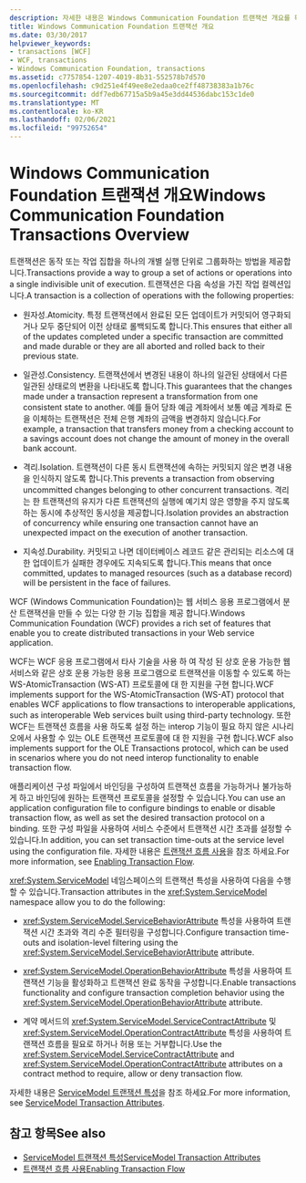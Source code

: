 ```yaml
---
description: 자세한 내용은 Windows Communication Foundation 트랜잭션 개요를 확인 하세요.
title: Windows Communication Foundation 트랜잭션 개요
ms.date: 03/30/2017
helpviewer_keywords:
- transactions [WCF]
- WCF, transactions
- Windows Communication Foundation, transactions
ms.assetid: c7757854-1207-4019-8b31-552578b7d570
ms.openlocfilehash: c9d251e4f49ee8e2edaa0ce2ff48738383a1b76c
ms.sourcegitcommit: ddf7edb67715a5b9a45e3dd44536dabc153c1de0
ms.translationtype: MT
ms.contentlocale: ko-KR
ms.lasthandoff: 02/06/2021
ms.locfileid: "99752654"
---
```

# <a name="windows-communication-foundation-transactions-overview"></a><span data-ttu-id="d916b-103">Windows Communication Foundation 트랜잭션 개요</span><span class="sxs-lookup"><span data-stu-id="d916b-103">Windows Communication Foundation Transactions Overview</span></span>

<span data-ttu-id="d916b-104">트랜잭션은 동작 또는 작업 집합을 하나의 개별 실행 단위로 그룹화하는 방법을 제공합니다.</span><span class="sxs-lookup"><span data-stu-id="d916b-104">Transactions provide a way to group a set of actions or operations into a single indivisible unit of execution.</span></span> <span data-ttu-id="d916b-105">트랜잭션은 다음 속성을 가진 작업 컬렉션입니다.</span><span class="sxs-lookup"><span data-stu-id="d916b-105">A transaction is a collection of operations with the following properties:</span></span>  
  
- <span data-ttu-id="d916b-106">원자성.</span><span class="sxs-lookup"><span data-stu-id="d916b-106">Atomicity.</span></span> <span data-ttu-id="d916b-107">특정 트랜잭션에서 완료된 모든 업데이트가 커밋되어 영구화되거나 모두 중단되어 이전 상태로 롤백되도록 합니다.</span><span class="sxs-lookup"><span data-stu-id="d916b-107">This ensures that either all of the updates completed under a specific transaction are committed and made durable or they are all aborted and rolled back to their previous state.</span></span>  
  
- <span data-ttu-id="d916b-108">일관성.</span><span class="sxs-lookup"><span data-stu-id="d916b-108">Consistency.</span></span> <span data-ttu-id="d916b-109">트랜잭션에서 변경된 내용이 하나의 일관된 상태에서 다른 일관된 상태로의 변환을 나타내도록 합니다.</span><span class="sxs-lookup"><span data-stu-id="d916b-109">This guarantees that the changes made under a transaction represent a transformation from one consistent state to another.</span></span> <span data-ttu-id="d916b-110">예를 들어 당좌 예금 계좌에서 보통 예금 계좌로 돈을 이체하는 트랜잭션은 전체 은행 계좌의 금액을 변경하지 않습니다.</span><span class="sxs-lookup"><span data-stu-id="d916b-110">For example, a transaction that transfers money from a checking account to a savings account does not change the amount of money in the overall bank account.</span></span>  
  
- <span data-ttu-id="d916b-111">격리.</span><span class="sxs-lookup"><span data-stu-id="d916b-111">Isolation.</span></span> <span data-ttu-id="d916b-112">트랜잭션이 다른 동시 트랜잭션에 속하는 커밋되지 않은 변경 내용을 인식하지 않도록 합니다.</span><span class="sxs-lookup"><span data-stu-id="d916b-112">This prevents a transaction from observing uncommitted changes belonging to other concurrent transactions.</span></span> <span data-ttu-id="d916b-113">격리는 한 트랜잭션의 유지가 다른 트랜잭션의 실행에 예기치 않은 영향을 주지 않도록 하는 동시에 추상적인 동시성을 제공합니다.</span><span class="sxs-lookup"><span data-stu-id="d916b-113">Isolation provides an abstraction of concurrency while ensuring one transaction cannot have an unexpected impact on the execution of another transaction.</span></span>  
  
- <span data-ttu-id="d916b-114">지속성.</span><span class="sxs-lookup"><span data-stu-id="d916b-114">Durability.</span></span> <span data-ttu-id="d916b-115">커밋되고 나면 데이터베이스 레코드 같은 관리되는 리소스에 대한 업데이트가 실패한 경우에도 지속되도록 합니다.</span><span class="sxs-lookup"><span data-stu-id="d916b-115">This means that once committed, updates to managed resources (such as a database record) will be persistent in the face of failures.</span></span>  
  
 <span data-ttu-id="d916b-116">WCF (Windows Communication Foundation)는 웹 서비스 응용 프로그램에서 분산 트랜잭션을 만들 수 있는 다양 한 기능 집합을 제공 합니다.</span><span class="sxs-lookup"><span data-stu-id="d916b-116">Windows Communication Foundation (WCF) provides a rich set of features that enable you to create distributed transactions in your Web service application.</span></span>  
  
 <span data-ttu-id="d916b-117">WCF는 WCF 응용 프로그램에서 타사 기술을 사용 하 여 작성 된 상호 운용 가능한 웹 서비스와 같은 상호 운용 가능한 응용 프로그램으로 트랜잭션을 이동할 수 있도록 하는 WS-AtomicTransaction (WS-AT) 프로토콜에 대 한 지원을 구현 합니다.</span><span class="sxs-lookup"><span data-stu-id="d916b-117">WCF implements support for the WS-AtomicTransaction (WS-AT) protocol that enables WCF applications to flow transactions to interoperable applications, such as interoperable Web services built using third-party technology.</span></span> <span data-ttu-id="d916b-118">또한 WCF는 트랜잭션 흐름을 사용 하도록 설정 하는 interop 기능이 필요 하지 않은 시나리오에서 사용할 수 있는 OLE 트랜잭션 프로토콜에 대 한 지원을 구현 합니다.</span><span class="sxs-lookup"><span data-stu-id="d916b-118">WCF also implements support for the OLE Transactions protocol, which can be used in scenarios where you do not need interop functionality to enable transaction flow.</span></span>  
  
 <span data-ttu-id="d916b-119">애플리케이션 구성 파일에서 바인딩을 구성하여 트랜잭션 흐름을 가능하거나 불가능하게 하고 바인딩에 원하는 트랜잭션 프로토콜을 설정할 수 있습니다.</span><span class="sxs-lookup"><span data-stu-id="d916b-119">You can use an application configuration file to configure bindings to enable or disable transaction flow, as well as set the desired transaction protocol on a binding.</span></span> <span data-ttu-id="d916b-120">또한 구성 파일을 사용하여 서비스 수준에서 트랜잭션 시간 초과를 설정할 수 있습니다.</span><span class="sxs-lookup"><span data-stu-id="d916b-120">In addition, you can set transaction time-outs at the service level using the configuration file.</span></span> <span data-ttu-id="d916b-121">자세한 내용은 [트랜잭션 흐름 사용](enabling-transaction-flow.md)을 참조 하세요.</span><span class="sxs-lookup"><span data-stu-id="d916b-121">For more information, see [Enabling Transaction Flow](enabling-transaction-flow.md).</span></span>  
  
 <span data-ttu-id="d916b-122"><xref:System.ServiceModel> 네임스페이스의 트랜잭션 특성을 사용하여 다음을 수행할 수 있습니다.</span><span class="sxs-lookup"><span data-stu-id="d916b-122">Transaction attributes in the <xref:System.ServiceModel> namespace allow you to do the following:</span></span>  
  
- <span data-ttu-id="d916b-123"><xref:System.ServiceModel.ServiceBehaviorAttribute> 특성을 사용하여 트랜잭션 시간 초과와 격리 수준 필터링을 구성합니다.</span><span class="sxs-lookup"><span data-stu-id="d916b-123">Configure transaction time-outs and isolation-level filtering using the <xref:System.ServiceModel.ServiceBehaviorAttribute> attribute.</span></span>  
  
- <span data-ttu-id="d916b-124"><xref:System.ServiceModel.OperationBehaviorAttribute> 특성을 사용하여 트랜잭션 기능을 활성화하고 트랜잭션 완료 동작을 구성합니다.</span><span class="sxs-lookup"><span data-stu-id="d916b-124">Enable transactions functionality and configure transaction completion behavior using the <xref:System.ServiceModel.OperationBehaviorAttribute> attribute.</span></span>  
  
- <span data-ttu-id="d916b-125">계약 메서드의 <xref:System.ServiceModel.ServiceContractAttribute> 및 <xref:System.ServiceModel.OperationContractAttribute> 특성을 사용하여 트랜잭션 흐름을 필요로 하거나 허용 또는 거부합니다.</span><span class="sxs-lookup"><span data-stu-id="d916b-125">Use the <xref:System.ServiceModel.ServiceContractAttribute> and <xref:System.ServiceModel.OperationContractAttribute> attributes on a contract method to require, allow or deny transaction flow.</span></span>  
  
 <span data-ttu-id="d916b-126">자세한 내용은 [ServiceModel 트랜잭션 특성](servicemodel-transaction-attributes.md)을 참조 하세요.</span><span class="sxs-lookup"><span data-stu-id="d916b-126">For more information, see [ServiceModel Transaction Attributes](servicemodel-transaction-attributes.md).</span></span>  
  
## <a name="see-also"></a><span data-ttu-id="d916b-127">참고 항목</span><span class="sxs-lookup"><span data-stu-id="d916b-127">See also</span></span>

- [<span data-ttu-id="d916b-128">ServiceModel 트랜잭션 특성</span><span class="sxs-lookup"><span data-stu-id="d916b-128">ServiceModel Transaction Attributes</span></span>](servicemodel-transaction-attributes.md)
- [<span data-ttu-id="d916b-129">트랜잭션 흐름 사용</span><span class="sxs-lookup"><span data-stu-id="d916b-129">Enabling Transaction Flow</span></span>](enabling-transaction-flow.md)
